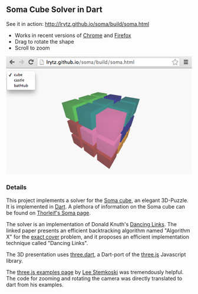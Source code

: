 ## Soma Cube Solver in Dart

See it in action: http://lrytz.github.io/soma/build/soma.html

* Works in recent versions of [Chrome](https://www.google.com/chrome/) and [Firefox](http://www.mozilla.org/firefox/)
* Drag to rotate the shape
* Scroll to zoom

![Screenshot](screenshot.png)

### Details

This project implements a solver for the [Soma cube](http://en.wikipedia.org/wiki/Soma_cube), an elegant
3D-Puzzle. It is implemented in [Dart](https://www.dartlang.org/). A plethora of information on the Soma cube
can be found on [Thorleif's Soma page](http://www.fam-bundgaard.dk/SOMA/SOMA.HTM).

The solver is an implementation of Donald Knuth's [Dancing Links](http://arxiv.org/pdf/cs/0011047v1.pdf). The
linked paper presents an efficient backtracking algorithm named "Algorithm X" for the
[exact cover](http://en.wikipedia.org/wiki/Exact_cover) problem, and it proposes an efficient implementation
technique called "Dancing Links".

The 3D presentation uses [three.dart](http://threedart.github.io/three.dart/), a Dart-port of the
[three.js](http://threejs.org/) Javascript library.

The [three.js examples page](http://stemkoski.github.io/Three.js/) by
[Lee Stemkoski](http://home.adelphi.edu/~stemkoski/) was tremendously helpful. The code for zooming and rotating
the camera was directly translated to dart from his examples.

